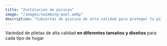 ```yaml
---
title: "Instalacion de picinas"
image: "/images/swimming-pool.webp"
description: "Cubiertas de piscina de alta calidad para proteger tu pileta y conservar su temperatura"
---
```


Variedad de piletas de alta calidad **en diferentes tamaños y diseños** para cada tipo de hogar
